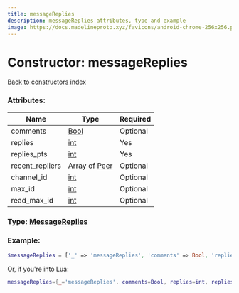 ```yaml
---
title: messageReplies
description: messageReplies attributes, type and example
image: https://docs.madelineproto.xyz/favicons/android-chrome-256x256.png
---
```

# Constructor: messageReplies  
[Back to constructors index](index.md)



### Attributes:

| Name     |    Type       | Required |
|----------|---------------|----------|
|comments|[Bool](../types/Bool.md) | Optional|
|replies|[int](../types/int.md) | Yes|
|replies\_pts|[int](../types/int.md) | Yes|
|recent\_repliers|Array of [Peer](../types/Peer.md) | Optional|
|channel\_id|[int](../types/int.md) | Optional|
|max\_id|[int](../types/int.md) | Optional|
|read\_max\_id|[int](../types/int.md) | Optional|



### Type: [MessageReplies](../types/MessageReplies.md)


### Example:

```php
$messageReplies = ['_' => 'messageReplies', 'comments' => Bool, 'replies' => int, 'replies_pts' => int, 'recent_repliers' => [Peer, Peer], 'channel_id' => int, 'max_id' => int, 'read_max_id' => int];
```  


Or, if you're into Lua:

```lua
messageReplies={_='messageReplies', comments=Bool, replies=int, replies_pts=int, recent_repliers={Peer}, channel_id=int, max_id=int, read_max_id=int}

```


